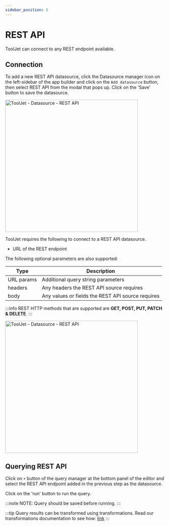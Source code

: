 ```yaml
---
sidebar_position: 5
---
```


# REST API 

ToolJet can connect to any REST endpoint available. 

## Connection

To add a new REST API datasource, click the Datasource manager icon on the left-sidebar of the app builder and click on the `Add datasource` button, then select REST API from the modal that pops up.
Click on the 'Save' button to save the datasource.

<img class="screenshot-full" src="/img/datasource-reference/rest-api/rest-api.gif" alt="ToolJet - Datasource - REST API" height="420"/>

ToolJet requires the following to connect to a REST API  datasource.

- URL of the REST endpoint

The following optional parameters are also supported:

   | Type         | Description |
   | -----------  | ----------- |
   | URL params   | Additional query string parameters|
   | headers      | Any headers the REST API source requires|
   | body         | Any values or fields the REST API source requires|

:::info
REST HTTP methods that are supported are **GET, POST, PUT, PATCH &amp; DELETE**.
:::

<img class="screenshot-full" src="/img/datasource-reference/rest-api/rest-api-values.gif" alt="ToolJet - Datasource - REST API" height="420"/>

## Querying REST API
Click on `+` button of the query manager at the bottom panel of the editor and select the REST API endpoint added in the previous step as the datasource.

Click on the 'run' button to run the query. 

:::note
NOTE: Query should be saved before running.
:::

:::tip
Query results can be transformed using transformations. Read our transformations documentation to see how: [link](/tutorial/transformations)
:::